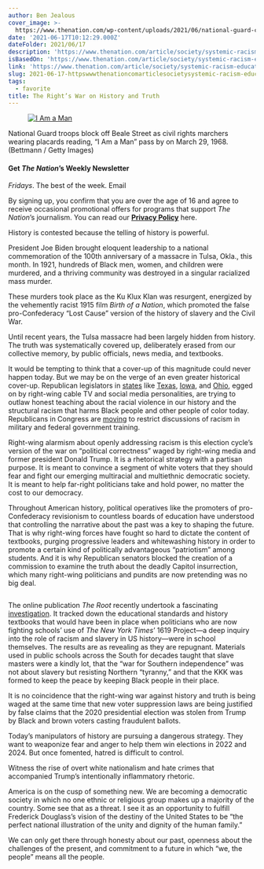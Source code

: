 ```yaml
---
author: Ben Jealous
cover_image: >-
  https://www.thenation.com/wp-content/uploads/2021/06/national-guard-civil-rights-gty.jpg
date: '2021-06-17T10:12:29.000Z'
dateFolder: 2021/06/17
description: 'https://www.thenation.com/article/society/systemic-racism-education/'
isBasedOn: 'https://www.thenation.com/article/society/systemic-racism-education/'
link: 'https://www.thenation.com/article/society/systemic-racism-education/'
slug: 2021-06-17-httpswwwthenationcomarticlesocietysystemic-racism-education
tags:
  - favorite
title: The Right’s War on History and Truth
---
```

<aside> <figure><a href="https://www.thenation.com/wp-content/uploads/2021/06/national-guard-civil-rights-gty.jpg"><img alt="I Am a Man" src="https://www.thenation.com/cdn-cgi/image/width=896,quality=80,format=auto/wp-content/uploads/2021/06/national-guard-civil-rights-gty.jpg"/></a></figure> <p>National Guard troops block off Beale Street as civil rights marchers wearing placards reading, “I Am a Man” pass by on March 29, 1968. (Bettmann / Getty Images)</p> </aside>
<aside data-nosnippet="" data-section="1"> <h4>Get <em>The Nation</em>’s Weekly Newsletter</h4> <em>Fridays</em>. The best of the week. Email      <p>By signing up, you confirm that you are over the age of 16 and agree to receive occasional promotional offers for programs that support <em>The Nation</em>’s journalism. You can read our <a href="https://www.thenation.com/privacy-policy/"><strong>Privacy Policy</strong></a> here.</p> </aside>
<p>History is contested because the telling of history is powerful.</p>
<p>President Joe Biden brought eloquent leadership to a national commemoration of the 100th anniversary of a massacre in Tulsa, Okla., this month. In 1921, hundreds of Black men, women, and children were murdered, and a thriving community was destroyed in a singular racialized mass murder.</p>
<p>These murders took place as the Ku Klux Klan was resurgent, energized by the vehemently racist 1915 film <em>Birth of a Nation</em>, which promoted the false pro-Confederacy “Lost Cause” version of the history of slavery and the Civil War.</p>
<p>Until recent years, the Tulsa massacre had been largely hidden from history. The truth was systematically covered up, deliberately erased from our collective memory, by public officials, news media, and textbooks.</p>
<p>It would be tempting to think that a cover-up of this magnitude could never happen today. But we may be on the verge of an even greater historical cover-up. Republican legislators in <a href="https://www.npr.org/2021/06/02/1001055828/the-brewing-political-battle-over-critical-race-theory">states</a> like <a href="https://www.dallasnews.com/news/education/2021/05/28/bill-aiming-to-limit-critical-race-theory-derailed-by-parliamentary-procedure/">Texas</a>, <a href="https://www.desmoinesregister.com/story/news/politics/2021/06/01/what-critical-race-theory-crt-iowa-diversity-training-bill-schools-teaching-definition-education/7488876002/">Iowa</a>, and <a href="https://www.beaconjournal.com/story/news/2021/05/26/ohio-republicans-introduce-bill-ban-teaching-critical-race-theory/7434403002/">Ohio</a>, egged on by right-wing cable TV and social media personalities, are trying to outlaw honest teaching about the racial violence in our history and the structural racism that harms Black people and other people of color today. Republicans in Congress are <a href="https://www.npr.org/2021/06/02/1001055828/the-brewing-political-battle-over-critical-race-theory">moving</a> to restrict discussions of racism in military and federal government training.</p>
<p>Right-wing alarmism about openly addressing racism is this election cycle’s version of the war on “political correctness” waged by right-wing media and former president Donald Trump. It is a rhetorical strategy with a partisan purpose. It is meant to convince a segment of white voters that they should fear and fight our emerging multiracial and multiethnic democratic society. It is meant to help far-right politicians take and hold power, no matter the cost to our democracy.</p>
<p>Throughout American history, political operatives like the promoters of pro-Confederacy revisionism to countless boards of education have understood that controlling the narrative about the past was a key to shaping the future. That is why right-wing forces have fought so hard to dictate the content of textbooks, purging progressive leaders and whitewashing history in order to promote a certain kind of politically advantageous “patriotism” among students. And it is why Republican senators blocked the creation of a commission to examine the truth about the deadly Capitol insurrection, which many right-wing politicians and pundits are now pretending was no big deal.</p>
<aside data-nosnippet=""><figure><a href="https://www.thenation.com/issue/february-20-27-2023-issue/"><img alt="" src="https://www.thenation.com/wp-content/uploads/2023/01/cover0220.jpg"/></a></figure></aside>
<p>The online publication <em>The Root</em> recently undertook a fascinating <a href="https://www.theroot.com/we-found-the-textbooks-of-senators-who-oppose-the-1619-1846832317">investigation</a>. It tracked down the educational standards and history textbooks that would have been in place when politicians who are now fighting schools’ use of <em>The New York Times</em>’ 1619 Project—a deep inquiry into the role of racism and slavery in US history—were in school themselves. The results are as revealing as they are repugnant. Materials used in public schools across the South for decades taught that slave masters were a kindly lot, that the “war for Southern independence” was not about slavery but resisting Northern “tyranny,” and that the KKK was formed to keep the peace by keeping Black people in their place.</p>
<p>It is no coincidence that the right-wing war against history and truth is being waged at the same time that new voter suppression laws are being justified by false claims that the 2020 presidential election was stolen from Trump by Black and brown voters casting fraudulent ballots.</p>
<p>Today’s manipulators of history are pursuing a dangerous strategy. They want to weaponize fear and anger to help them win elections in 2022 and 2024. But once fomented, hatred is difficult to control.</p>
<p>Witness the rise of overt white nationalism and hate crimes that accompanied Trump’s intentionally inflammatory rhetoric.</p>
<p>America is on the cusp of something new. We are becoming a democratic society in which no one ethnic or religious group makes up a majority of the country. Some see that as a threat. I see it as an opportunity to fulfill Frederick Douglass’s vision of the destiny of the United States to be “the perfect national illustration of the unity and dignity of the human family.”</p>
<p>We can only get there through honesty about our past, openness about the challenges of the present, and commitment to a future in which “we, the people” means all the people.</p>
